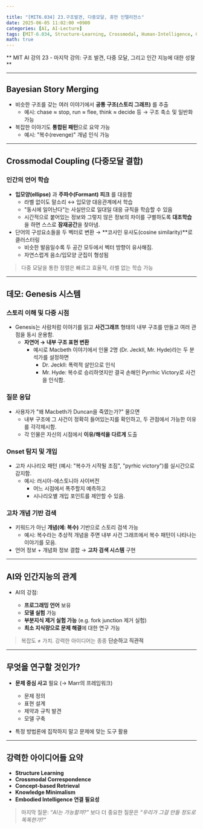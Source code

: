 ```yaml
---

title: "[MIT6.034] 23.구조발견, 다중모달, 휴먼 인텔리전스"
date: 2025-06-05 11:02:00 +0900
categories: [AI, AI-Lecture]
tags: [MIT-6.034, Structure-Learning, Crossmodal, Human-Intelligence, Genesis-System]
math: true
---
```


** MIT AI 강의 23 - 마지막 강의: 구조 발견, 다중 모달, 그리고 인간 지능에 대한 성찰**

---

## **Bayesian Story Merging**

* 비슷한 구조를 갖는 여러 이야기에서 **공통 구조(스토리 그래프)** 를 추출
  * 예시: chase ≈ stop, run ≈ flee, think ≈ decide 등 → 구조 축소 및 일반화 가능
* 복잡한 이야기도 **통합된 패턴**으로 요약 가능
  * 예시: "복수(revenge)" 개념 인식 가능

---

##  **Crossmodal Coupling (다중모달 결합)**

### **인간의 언어 학습**

* **입모양(ellipse)** 과 **주파수(Formant) 피크** 를 대응함
  * 라벨 없이도 말소리 ↔ 입모양 대응관계에서 학습
  * "동시에 일어난다"는 사실만으로 일대일 대응 규칙을 학습할 수 있음
  * 시간적으로 붙어있는 정보와 그렇지 않은 정보의 차이를 구별하도록 **대조학습** 을 하면 스스로 **잠재공간**을 찾아냄.
* 단어의 구성요소들을 두 벡터로 변환 → **코사인 유사도(cosine similarity)**로 클러스터링
  * 비슷한 발음일수록 두 공간 모두에서 벡터 방향이 유사해짐.
  * 자연스럽게 음소/입모양 군집이 형성됨

> 다중 모달을 통한 정렬은 빠르고 효율적, 라벨 없는 학습 가능

---

## **데모: Genesis 시스템**

### **스토리 이해 및 다중 시점**

* Genesis는 사람처럼 이야기를 읽고 **사건그래프** 형태의 내부 구조를 만들고 여러 관점을 동시 운용함.
  * **자연어 → 내부 구조 표현 변환**
    * 예시로 Macbeth 이야기에서 인물 2명 (Dr. Jeckll, Mr. Hyde)라는 두 분석가를 설정하면
      * Dr. Jeckll: 폭력적 살인으로 인식
      * Mr. Hyde: 복수로 승리하엿지만 결국 손해인 Pyrrhic Victory로 사건을 인식함.

### **질문 응답**

* 사용자가 "왜 Macbeth가 Duncan을 죽였는가?" 물으면
  * 내부 구조에 그 사건이 정확히 들어있는지를 확인하고, 두 관점에서 가능한 이유를 각각제시함.
  * 각 인물은 자신의 시점에서 **이유/해석을 다르게** 도출

### **Onset 탐지 및 개입**

* 고차 시나리오 패턴 (예시: "복수가 시작될 조짐", "pyrhic victory")를 실시간으로 감지함.
  * 예시: 러시아-에스토니아 사이버전
    * 어느 시점에서 폭주할지 예측하고
    * 시나리오별 개입 포인트를 제안할 수 있음.

### **고차 개념 기반 검색**

* 키워드가 아닌 **개념(예: 복수)** 기반으로 스토리 검색 가능
  * 예시: 복수라는 추상적 개념을 주면 내부 사건 그래프에서 복수 패턴이 나타나는 이야기를 모음.
* 언어 정보 + 개념화 정보 결합 → **고차 검색 시스템** 구현

---

## **AI와 인간지능의 관계**

* AI의 강점:

  * **프로그래밍 언어** 보유
  * **모델 실험** 가능
  * **부분지식 제거 실험 가능** (e.g. fork junction 제거 실험)
  * **최소 지식량으로 문제 해결**에 대한 연구 가능

> 복잡도 ≠ 가치. 강력한 아이디어는 종종 **단순하고 직관적**

---

## **무엇을 연구할 것인가?**

* **문제 중심 사고** 필요 (→ Marr의 프레임워크)

  * 문제 정의
  * 표현 설계
  * 제약과 규칙 발견
  * 모델 구축

* 특정 방법론에 집착하지 말고 문제에 맞는 도구 활용

---


## **강력한 아이디어들 요약**

* **Structure Learning**
* **Crossmodal Correspondence**
* **Concept-based Retrieval**
* **Knowledge Minimalism**
* **Embodied Intelligence 연결 필요성**

> 마지막 질문: *“AI는 가능할까?”* 보다 더 중요한 질문은 *“우리가 그걸 만들 정도로 똑똑한가?”*

